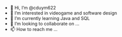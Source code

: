 - 👋 Hi, I’m @cduym622
- 👀 I’m interested in videogame and software design
- 🌱 I’m currently learning Java and SQL
- 💞️ I’m looking to collaborate on ...
- 📫 How to reach me ...

<!---
radleyy/radleyy is a ✨ special ✨ repository because its `README.md` (this file) appears on your GitHub profile.
You can click the Preview link to take a look at your changes.
--->
